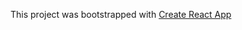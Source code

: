 

This project was bootstrapped with [Create React App](https://github.com/facebook/create-react-app)


